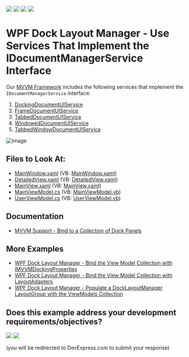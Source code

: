 <!-- default badges list -->
![](https://img.shields.io/endpoint?url=https://codecentral.devexpress.com/api/v1/VersionRange/128658348/21.2.2%2B)
[![](https://img.shields.io/badge/Open_in_DevExpress_Support_Center-FF7200?style=flat-square&logo=DevExpress&logoColor=white)](https://supportcenter.devexpress.com/ticket/details/T211373)
[![](https://img.shields.io/badge/📖_How_to_use_DevExpress_Examples-e9f6fc?style=flat-square)](https://docs.devexpress.com/GeneralInformation/403183)
[![](https://img.shields.io/badge/💬_Leave_Feedback-feecdd?style=flat-square)](#does-this-example-address-your-development-requirementsobjectives)
<!-- default badges end -->

# WPF Dock Layout Manager - Use Services That Implement the IDocumentManagerService Interface

Our [MVVM Framework](https://docs.devexpress.com/WPF/15112/mvvm-framework) includes the following services that implement the `IDocumentManagerService` interface:
1. [DockingDocumentUIService](https://docs.devexpress.com/WPF/18275/mvvm-framework/services/predefined-set/document-services/dockingdocumentuiservice)
2. [FrameDocumentUIService](https://docs.devexpress.com/WPF/18172/mvvm-framework/services/predefined-set/document-services/framedocumentuiservice)
3. [TabbedDocumentUIService](https://docs.devexpress.com/WPF/18173/mvvm-framework/services/predefined-set/document-services/tabbeddocumentuiservice)
4. [WindowedDocumentUIService](https://docs.devexpress.com/WPF/18174/mvvm-framework/services/predefined-set/document-services/windoweddocumentuiservice)
5. [TabbedWindowDocumentUIService](https://docs.devexpress.com/WPF/114043/mvvm-framework/services/predefined-set/document-services/tabbedwindowdocumentuiservice)

![image](https://user-images.githubusercontent.com/12169834/174018853-908d505f-63df-4de7-b1bc-330ad1331490.png)

<!-- default file list -->
## Files to Look At:

* [MainWindow.xaml](./CS/DXDocumentUIServiceSample/MainWindow.xaml) (VB: [MainWindow.xaml](./VB/DXDocumentUIServiceSample/MainWindow.xaml))
* [DetailedView.xaml](./CS/DXDocumentUIServiceSample/View/DetailedView.xaml) (VB: [DetailedView.xaml](./VB/DXDocumentUIServiceSample/View/DetailedView.xaml))
* [MainView.xaml](./CS/DXDocumentUIServiceSample/View/MainView.xaml) (VB: [MainView.xaml](./VB/DXDocumentUIServiceSample/View/MainView.xaml))
* [MainViewModel.cs](./CS/DXDocumentUIServiceSample/ViewModel/MainViewModel.cs) (VB: [MainViewModel.vb](./VB/DXDocumentUIServiceSample/ViewModel/MainViewModel.vb))
* [UserViewModel.cs](./CS/DXDocumentUIServiceSample/ViewModel/UserViewModel.cs) (VB: [UserViewModel.vb](./VB/DXDocumentUIServiceSample/ViewModel/UserViewModel.vb))
<!-- default file list end -->

## Documentation

- [MVVM Support - Bind to a Collection of Dock Panels](https://docs.devexpress.com/WPF/11386/controls-and-libraries/layout-management/dock-windows/bind-to-a-collection-of-dock-panels#tabbed-panels-in-document-group)

## More Examples

- [WPF Dock Layout Manager - Bind the View Model Collection with IMVVMDockingProperties](https://github.com/DevExpress-Examples/wpf-docklayoutmanager-bind-view-model-collection-with-IMVVMDockingProperties)
- [WPF Dock Layout Manager - Bind the View Model Collection with LayoutAdapters](https://github.com/DevExpress-Examples/wpf-docklayoutmanager-bind-view-model-collection-with-layoutadapters)
- [WPF Dock Layout Manager - Populate a DockLayoutManager LayoutGroup with the ViewModels Collection](https://github.com/DevExpress-Examples/wpf-docklayoutmanager-display-viewmodels-collection-in-layoutgroup)
<!-- feedback -->
## Does this example address your development requirements/objectives?

[<img src="https://www.devexpress.com/support/examples/i/yes-button.svg"/>](https://www.devexpress.com/support/examples/survey.xml?utm_source=github&utm_campaign=wpf-docklayoutmanager-use-services-that-implement-the-idocumentmanagerservice&~~~was_helpful=yes) [<img src="https://www.devexpress.com/support/examples/i/no-button.svg"/>](https://www.devexpress.com/support/examples/survey.xml?utm_source=github&utm_campaign=wpf-docklayoutmanager-use-services-that-implement-the-idocumentmanagerservice&~~~was_helpful=no)

(you will be redirected to DevExpress.com to submit your response)
<!-- feedback end -->
